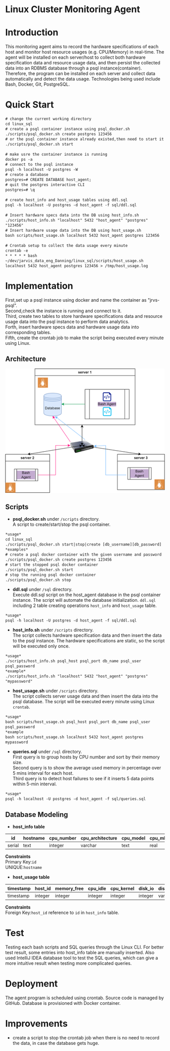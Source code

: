 # Linux Cluster Monitoring Agent
# Introduction
This monitoring agent aims to record the hardware specifications of each host and monitor host resource usages (e.g. CPU/Memory) in real-time. The agent will be installed on each server/host to collect both hardware specification data and resource usage data, and then persist the collected data into an RDBMS database through a psql instance(container). Therefore, the program can be installed on each server and collect data automatically and detect the data usage. Technologies being used include Bash, Docker, Git, PostgreSQL.
# Quick Start
```
# change the current working directory
cd linux_sql
# create a psql container instance using psql_docker.sh
./scripts/psql_docker.sh create postgres 123456
# or the psql container instance already existed,then need to start it
./scripts/psql_docker.sh start

# make usre the container instance is running
docker ps -a
# connect to the psql instance
psql -h localhost -U postgres -W
# create a database
postgres=# CREATE DATABASE host_agent;
# quit the postgres interactive CLI
postgres=# \q

# create host_info and host_usage tables using ddl.sql
psql -h localhost -U postgres -d host_agent -f sql/ddl.sql

# Insert hardware specs data into the DB using host_info.sh
./scripts/host_info.sh "localhost" 5432 "host_agent" "postgres" "123456"
# Insert hardware usage data into the DB using host_usage.sh
bash scripts/host_usage.sh localhost 5432 host_agent postgres 123456

# Crontab setup to collect the data usage every minute
crontab -e
* * * * * bash ~/dev/jarvis_data_eng_Danning/linux_sql/scripts/host_usage.sh localhost 5432 host_agent postgres 123456 > /tmp/host_usage.log

```
# Implementation
First,set up a psql instance using docker and name the container as "jrvs-psql".<br>
Second,check the instance is running and connect to it.<br>
Third, create two tables to store hardware specifications data and resource usage data into the psql instance to perform data analytics.<br>
Forth, insert hardware specs data and hardware usage data into corresponding tables.<br>
Fifth, create the crontab job to make the script being executed every minute using Linux.<br>

## Architecture
![Architecture Diagram](./assets/Architecture.png)
## Scripts
- **psql_docker.sh** under `/scripts` directory.<br>
A script to create/start/stop the psql container.
```
*usage*
cd linux_sql
./scripts/psql_docker.sh start|stop|create [db_username][db_password]
*examples*
# create a psql docker container with the given username and password
./scripts/psql_docker.sh create postgres 123456
# start the stopped psql docker container
./scripts/psql_docker.sh start
# stop the running psql docker container
./scripts/psql_docker.sh stop

```
- **ddl.sql** under `/sql` directory.<br>
Execute ddl.sql script on the host_agent database in the psql container instance. The script will automate the database initialization.
`ddl.sql` including 2 table creating operations `host_info` and `host_usage` table.<br>
```
*usage*
psql -h localhost -U postgres -d host_agent -f sql/ddl.sql
```

- **host_info.sh** under `/scripts` directory.<br>
The script collects hardware specification data and then insert the data to the psql instance. The hardware specifications are static, so the script will be executed only once.<br>
```
*usage*
./scripts/host_info.sh psql_host psql_port db_name psql_user psql_password
*example*
./scripts/host_info.sh "localhost" 5432 "host_agent" "postgres" "mypassword"
```

- **host_usage.sh** under `/scripts` directory.<br>
The script collects server usage data and then insert the data into the psql database. The script will be executed every minute using Linux `crontab`.<br>
```
*usage*
bash scripts/host_usage.sh psql_host psql_port db_name psql_user psql_password
*example
bash scripts/host_usage.sh localhost 5432 host_agent postgres mypassword
```
- **queries.sql** under `/sql` directory.<br>
First query is to group hosts by CPU number and sort by their memory size.<br>
Second query is to show the average used memory in percentage over 5 mins interval for each host.<br>
Third query is to detect host failures to see if it inserts 5 data points within 5-min interval.<br>
```
*usage*
psql -h localhost -U postgres -d host_agent -f sql/queries.sql
```
## Database Modeling
- **host_info table**

| id      | hostname | cpu_number | cpu_architecture | cpu_model | cpu_mhz | l2_cache | total_mem | timestamp |
|---------|----------|------------|------------------|-----------|---------|----------|-----------|-----------|
| serial  | text     | integer    | varchar          | text      | real    | varchar  | integer   | timestamp |

**Constraints**<br>
Primary Key:`id`<br>
UNIQUE:`hostname`<br>

- **host_usage table**

| timestamp | host_id | memory_free | cpu_idle | cpu_kernel | disk_io | disk_available |
|-----------|---------|-------------|----------|------------|---------|----------------|
| timestamp | integer | integer     | integer  | integer    | integer | varchar        |

**Constraints**<br>
Foreign Key:`host_id` reference to `id` in `host_info` table.<br>

# Test
Testing each bash scripts and SQL queries through the Linux CLI.
For better test result, some entries into host_info table are manually inserted.
Also used IntelliJ IDEA database tool to test the SQL queries, which can give a more intuitive result when testing more complicated queries. 
# Deployment
The agent program is scheduled using crontab. Source code is managed by GitHub. Database is provisioned with Docker container.

# Improvements
- create a script to stop the crontab job when there is no need to record the data, in case the database gets huge. 






